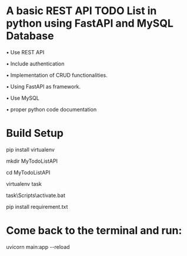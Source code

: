 # A basic REST API TODO List in python using FastAPI and MySQL Database

• Use REST API
 
• Include authentication

• Implementation of CRUD functionalities.

• Using FastAPI as framework.

• Use MySQL

• proper python code documentation

# Build Setup

pip install virtualenv

mkdir MyTodoListAPI

cd MyTodoListAPI

virtualenv task

task\Scripts\activate.bat

pip install requirement.txt

# Come back to the terminal and run:

uvicorn main:app --reload


